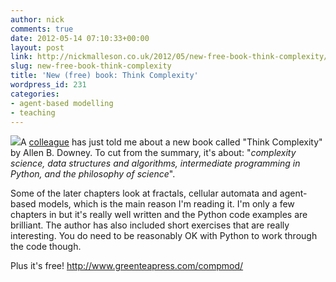 ```yaml
---
author: nick
comments: true
date: 2012-05-14 07:10:33+00:00
layout: post
link: http://nickmalleson.co.uk/2012/05/new-free-book-think-complexity/
slug: new-free-book-think-complexity
title: 'New (free) book: Think Complexity'
wordpress_id: 231
categories:
- agent-based modelling
- teaching
---
```


[![](http://www.greenteapress.com/compmod/think_complexity_cover.png)](http://www.greenteapress.com/compmod/)A [colleague](http://www.geog.leeds.ac.uk/people/a.evans/) has just told me about a new book called "Think Complexity" by Allen B. Downey. To cut from the summary, it's about: "_complexity science, data structures and algorithms, intermediate programming in Python, and the philosophy of science_".

Some of the later chapters look at fractals, cellular automata and agent-based models, which is the main reason I'm reading it. I'm only a few chapters in but it's really well written and the Python code examples are brilliant. The author has also included short exercises that are really interesting. You do need to be reasonably OK with Python to work through the code though.

Plus it's free! http://www.greenteapress.com/compmod/
